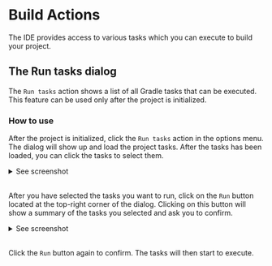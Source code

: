 # Build Actions

The IDE provides access to various tasks which you can execute to build your project.

## The Run tasks dialog

The `Run tasks` action shows a list of all Gradle tasks that can be executed. This feature can be used only after the project is initialized.

### How to use

After the project is initialized, click the `Run tasks` action in the options menu. The dialog will show up and load the project tasks. After the tasks has been loaded, you can click the tasks to select them.

<details>
  <summary>See screenshot</summary>
  <img src="../images/run_tasks.png" width="250"/>
</details>

<br>

After you have selected the tasks you want to run, click on the `Run` button located at the top-right corner of the dialog. Clicking on this button will show a summary of the tasks you selected and ask you to confirm.

<details>
  <summary>See screenshot</summary>
  <img src="../images/run_tasks_confirm.png" width="250"/>
</details>

<br>

Click the `Run` button again to confirm. The tasks will then start to execute.